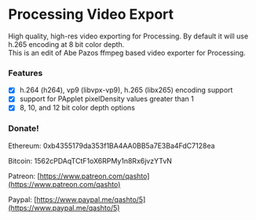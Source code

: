 # Processing Video Export
High quality, high-res video exporting for Processing.  By default it will use h.265 encoding at 8 bit color depth.  
This is an edit of Abe Pazos ffmpeg based video exporter for Processing.
### Features
- [x] h.264 (h264), vp9 (libvpx-vp9), h.265 (libx265) encoding support
- [x] support for PApplet pixelDensity values greater than 1
- [x] 8, 10, and 12 bit color depth options

### Donate!

Ethereum:
0xb4355179da353f1BA4AA0BB5a7E3Ba4FdC7128ea

Bitcoin:
1562cPDAqTCtF1oX6RPMy1n8Rx6jvzYTvN

Patreon:
[https://www.patreon.com/qashto](https://www.patreon.com/qashto)

Paypal:
[https://www.paypal.me/qashto/5](https://www.paypal.me/qashto/5)
